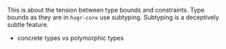 This is about the tension between type bounds and constraints.
Type bounds as they are in `hugr-core` use subtyping. Subtyping is a deceptively subtle feature.

- concrete types vs polymorphic types
